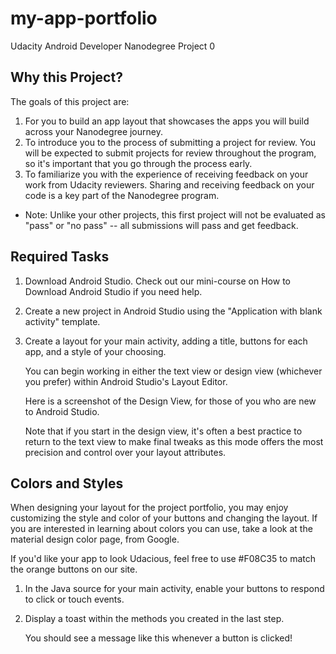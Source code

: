 # my-app-portfolio
Udacity Android Developer Nanodegree Project 0

## Why this Project?

The goals of this project are:

1. For you to build an app layout that showcases the apps you will build across your Nanodegree journey.
2. To introduce you to the process of submitting a project for review. You will be expected to submit projects for review throughout the program, so it's important that you go through the process early.
3. To familiarize you with the experience of receiving feedback on your work from Udacity reviewers. Sharing and receiving feedback on your code is a key part of the Nanodegree program.
  * Note: Unlike your other projects, this first project will not be evaluated as "pass" or "no pass" -- all submissions will pass and get feedback.

## Required Tasks

1. Download Android Studio. Check out our mini-course on How to Download Android Studio if you need help.

2. Create a new project in Android Studio using the "Application with blank activity" template.

3. Create a layout for your main activity, adding a title, buttons for each app, and a style of your choosing.

   You can begin working in either the text view or design view (whichever you prefer) within Android Studio's Layout Editor.

   Here is a screenshot of the Design View, for those of you who are new to Android Studio.

   Note that if you start in the design view, it's often a best practice to return to the text view to make final tweaks as this mode offers the most precision and control over your layout attributes.
   
## Colors and Styles

When designing your layout for the project portfolio, you may enjoy customizing the style and color of your buttons and changing the layout. If you are interested in learning about colors you can use, take a look at the material design color page, from Google.

If you'd like your app to look Udacious, feel free to use #F08C35 to match the orange buttons on our site.

1. In the Java source for your main activity, enable your buttons to respond to click or touch events.

2. Display a toast within the methods you created in the last step.

   You should see a message like this whenever a button is clicked!
